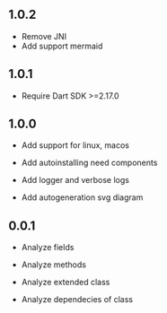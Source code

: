 ## 1.0.2

* Remove JNI
* Add support mermaid

## 1.0.1

* Require Dart SDK >=2.17.0

## 1.0.0 

* Add support for linux, macos

* Add autoinstalling need components

* Add logger and verbose logs

* Add autogeneration svg diagram

## 0.0.1

* Analyze fields

* Analyze methods

* Analyze extended class

* Analyze dependecies of class
